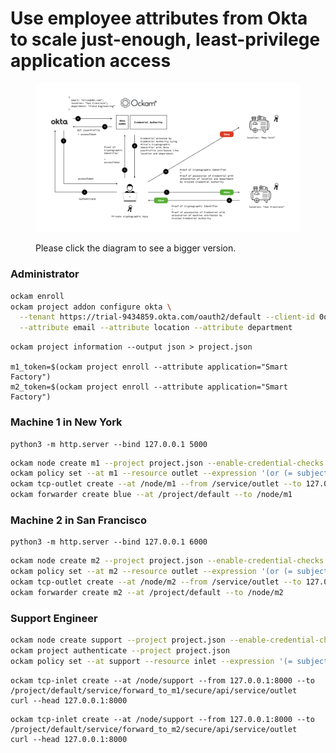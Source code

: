 # Use employee attributes from Okta to scale just-enough, least-privilege application access

<figure><img src="../.gitbook/assets/diagrams.003.jpeg" alt=""><figcaption><p>Please click the diagram to see a bigger version.</p></figcaption></figure>

### Administrator

```bash
ockam enroll
ockam project addon configure okta \
  --tenant https://trial-9434859.okta.com/oauth2/default --client-id 0oa2pi8no6Kb04frP697 \
  --attribute email --attribute location --attribute department
```

```
ockam project information --output json > project.json

m1_token=$(ockam project enroll --attribute application="Smart Factory")
m2_token=$(ockam project enroll --attribute application="Smart Factory")
```

### Machine 1 in New York

```
python3 -m http.server --bind 127.0.0.1 5000
```

```bash
ockam node create m1 --project project.json --enable-credential-checks --enrollment-token $m1_token
ockam policy set --at m1 --resource outlet --expression '(or (= subject.application "Smart Factory") (and (= subject.department "Field Engineering") (= subject.location "New York"))'
ockam tcp-outlet create --at /node/m1 --from /service/outlet --to 127.0.0.1:5000
ockam forwarder create blue --at /project/default --to /node/m1
```

### Machine 2 in San Francisco

```
python3 -m http.server --bind 127.0.0.1 6000
```

```bash
ockam node create m2 --project project.json --enable-credential-checks --enrollment-token $m2_token
ockam policy set --at m2 --resource outlet --expression '(or (= subject.application "Smart Factory") (and (= subject.department "Field Engineering") (= subject.location "San Francisco"))'
ockam tcp-outlet create --at /node/m2 --from /service/outlet --to 127.0.0.1:6000
ockam forwarder create m2 --at /project/default --to /node/m2
```

### Support Engineer

```bash
ockam node create support --project project.json --enable-credential-checks
ockam project authenticate --project project.json
ockam policy set --at support --resource inlet --expression '(= subject.application "Smart Factory")'
```

```
ockam tcp-inlet create --at /node/support --from 127.0.0.1:8000 --to /project/default/service/forward_to_m1/secure/api/service/outlet
curl --head 127.0.0.1:8000
```

```
ockam tcp-inlet create --at /node/support --from 127.0.0.1:8000 --to /project/default/service/forward_to_m2/secure/api/service/outlet
curl --head 127.0.0.1:8000
```
